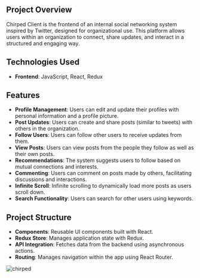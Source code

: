 ## Project Overview

Chirped Client is the frontend of an internal social networking system inspired by Twitter, designed for organizational use. This platform allows users within an organization to connect, share updates, and interact in a structured and engaging way.

## Technologies Used

- **Frontend**: JavaScript, React, Redux

## Features

- **Profile Management**: Users can edit and update their profiles with personal information and a profile picture.
- **Post Updates**: Users can create and share posts (similar to tweets) with others in the organization.
- **Follow Users**: Users can follow other users to receive updates from them.
- **View Posts**: Users can view posts from the people they follow as well as their own posts.
- **Recommendations**: The system suggests users to follow based on mutual connections and interests.
- **Commenting**: Users can comment on posts made by others, facilitating discussions and interactions.
- **Infinite Scroll**: Infinite scrolling to dynamically load more posts as users scroll down.
- **Search Functionality**: Users can search for other users using keywords.

## Project Structure

- **Components**: Reusable UI components built with React.
- **Redux Store**: Manages application state with Redux.
- **API Integration**: Fetches data from the backend using asynchronous actions.
- **Routing**: Manages navigation within the app using React Router.


![chirped](https://github.com/user-attachments/assets/ba4e9985-55fe-46d4-a450-a732e81562ea)
